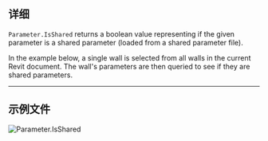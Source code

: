 ## 详细
`Parameter.IsShared` returns a boolean value representing if the given parameter is a shared parameter (loaded from a shared parameter file).

In the example below, a single wall is selected from all walls in the current Revit document. The wall's parameters are then queried to see if they are shared parameters.
___
## 示例文件

![Parameter.IsShared](./Revit.Elements.Parameter.IsShared_img.jpg)
